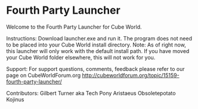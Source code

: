 Fourth Party Launcher
===========
Welcome to the Fourth Party Launcher for Cube World. 

Instructions:
Download launcher.exe and run it. 
The program does not need to be placed into your Cube World install directory. 
Note: As of right now, this launcher will only work with the default install path. If you have moved your Cube World folder elsewhere, this will not work for you. 

Support:
For support questions, comments, feedback please refer to our page on CubeWorldForum.org
http://cubeworldforum.org/topic/15159-fourth-party-launcher/

Contributors:
Gilbert Turner aka Tech Pony
Aristaeus
Obsoletepotato
Kojinus